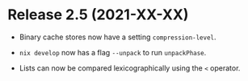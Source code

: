 # Release 2.5 (2021-XX-XX)

* Binary cache stores now have a setting `compression-level`.

* `nix develop` now has a flag `--unpack` to run `unpackPhase`.

* Lists can now be compared lexicographically using the `<` operator.
